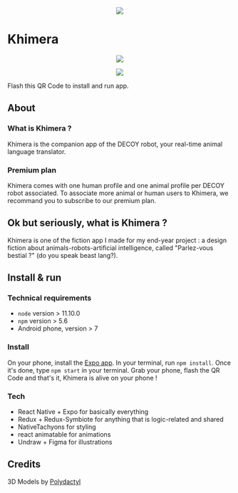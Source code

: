 <p align="center">
<img src="https://i.imgur.com/ckmYG8m.png" />
</p>

# Khimera


<p align="center">
<img src="https://i.imgur.com/etVzXk9.png" />
</p>

<p align="center">
  <img src="https://i.imgur.com/aiLbnpO.png" />
</p>

Flash this QR Code to install and run app.

## About

### What is Khimera ?
Khimera is the companion app of the DECOY robot, your real-time animal language translator.

### Premium plan
Khimera comes with  one human profile and one animal profile per DECOY robot associated. To associate more animal or human users to Khimera, we recommand you to subscribe to our premium plan.

## Ok but seriously, what is Khimera ?

Khimera is one of the fiction app I made for my end-year project : a design fiction about animals-robots-artificial intelligence, called "Parlez-vous bestial ?" (do you speak beast lang?).

## Install & run

### Technical requirements

* `node` version > 11.10.0
* `npm` version > 5.6
* Android phone, version > 7

### Install
On your phone, install the [Expo app](https://play.google.com/store/apps/details?id=host.exp.exponent&hl=fr).
In your terminal, run `npm install`.
Once it's done, type `npm start` in your terminal.
Grab your phone, flash the QR Code and that's it, Khimera is alive on your phone !

### Tech

* React Native + Expo for basically everything
* Redux + Redux-Symbiote for anything that is logic-related and shared
* NativeTachyons for styling
* react animatable for animations
* Undraw + Figma for illustrations

## Credits

3D Models by [Polydactyl](https://sketchfab.com/omabuarts)